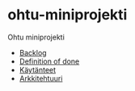 # ohtu-miniprojekti
Ohtu miniprojekti

- [Backlog](https://docs.google.com/spreadsheets/d/1eXvUVxCCmZiO6jayb5dX2drwC7oZbU6ElO132ozUdUE/edit?usp=sharing)
- [Definition of done](/docs/definition_of_done.md)
- [Käytänteet](/docs/kaytanteet.md)
- [Arkkitehtuuri](/docs/arkkitehtuuri.md)
